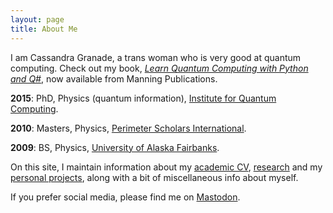 ```yaml
---
layout: page
title: About Me
---
```


I am Cassandra Granade, a trans woman who is very good at quantum computing.
Check out my book, [_Learn Quantum Computing with Python and Q#_](https://bit.ly/qsharp-book), now available from Manning Publications.

**2015**: PhD, Physics (quantum information), [Institute for Quantum Computing](https://iqc.uwaterloo.ca).

**2010**: Masters, Physics, [Perimeter Scholars International](https://www.perimeterinstitute.ca/training/about-psi).

**2009**: BS, Physics, [University of Alaska Fairbanks](https://www.uaf.edu).

On this site, I maintain information about my [academic CV](cv.html),
[research](/research/) and my [personal projects](projects.html), along with a
bit of miscellaneous info about myself.

If you prefer social media, please find me on <a rel="me" href="https://wandering.shop/@xgranade">Mastodon</a>.
